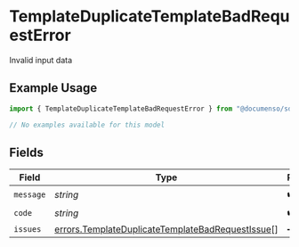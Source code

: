# TemplateDuplicateTemplateBadRequestError

Invalid input data

## Example Usage

```typescript
import { TemplateDuplicateTemplateBadRequestError } from "@documenso/sdk-typescript/models/errors";

// No examples available for this model
```

## Fields

| Field                                                                                                                | Type                                                                                                                 | Required                                                                                                             | Description                                                                                                          |
| -------------------------------------------------------------------------------------------------------------------- | -------------------------------------------------------------------------------------------------------------------- | -------------------------------------------------------------------------------------------------------------------- | -------------------------------------------------------------------------------------------------------------------- |
| `message`                                                                                                            | *string*                                                                                                             | :heavy_check_mark:                                                                                                   | N/A                                                                                                                  |
| `code`                                                                                                               | *string*                                                                                                             | :heavy_check_mark:                                                                                                   | N/A                                                                                                                  |
| `issues`                                                                                                             | [errors.TemplateDuplicateTemplateBadRequestIssue](../../models/errors/templateduplicatetemplatebadrequestissue.md)[] | :heavy_minus_sign:                                                                                                   | N/A                                                                                                                  |